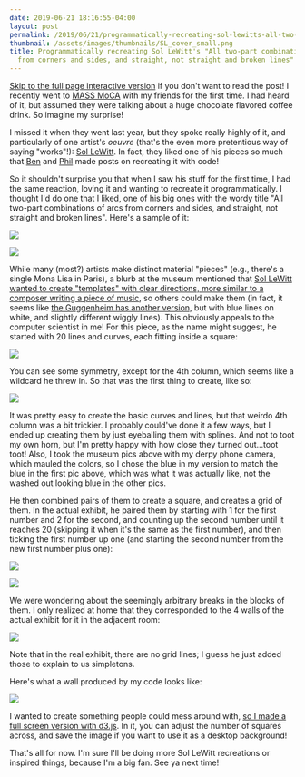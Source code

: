 ```yaml
---
date: 2019-06-21 18:16:55-04:00
layout: post
permalink: /2019/06/21/programmatically-recreating-sol-lewitts-all-two-part-combinations-of-arcs-from-corners-and-sides-and-straight-not-straight-and-broken-lines-with-d3-js/
thumbnail: /assets/images/thumbnails/SL_cover_small.png
title: Programmatically recreating Sol LeWitt's "All two-part combinations of arcs
  from corners and sides, and straight, not straight and broken lines" with d3.js
---
```


[Skip to the full page interactive version](https://www.declanoller.com/wp-content/uploads/2019/06/two_part_combos_fullscreen.html) if you don't want to read the post!
I recently went to [MASS MoCA](https://massmoca.org/) with my friends for the first time. I had heard of it, but assumed they were talking about a huge chocolate flavored coffee drink. So imagine my surprise!

I missed it when they went last year, but they spoke really highly of it, and particularly of one artist's *oeuvre* (that's the even more pretentious way of saying "works"!): [Sol LeWitt](https://en.wikipedia.org/wiki/Sol_LeWitt). In fact, they liked one of his pieces so much that [Ben](http://blog.benwiener.com/programming/art/2017/08/24/lewitt.html) and [Phil](http://www.philipzucker.com/elm-eikonal-sol-lewitt/) made posts on recreating it with code!

So it shouldn't surprise you that when I saw his stuff for the first time, I had the same reaction, loving it and wanting to recreate it programmatically. I thought I'd do one that I liked, one of his big ones with the wordy title "All two-part combinations of arcs from corners and sides, and straight, not straight and broken lines". Here's a sample of it:

![](/assets/images/IMG_20190616_135057-1024x768.jpg)

![](/assets/images/IMG_20190616_135053-1024x757.jpg)

While many (most?) artists make distinct material "pieces" (e.g., there's a single Mona Lisa in Paris), a blurb at the museum mentioned that [Sol LeWitt wanted to create "templates" with clear directions, more similar to a composer writing a piece of music](https://www.wsj.com/articles/SB10001424052970204456604574204210695323316), so others could make them (in fact, it seems like [the Guggenheim has another version,](https://www.guggenheim.org/artwork/2472) but with blue lines on white, and slightly different wiggly lines). This obviously appeals to the computer scientist in me! For this piece, as the name might suggest, he started with 20 lines and curves, each fitting inside a square:

![](/assets/images/IMG_20190616_134811-1024x674.jpg)

You can see some symmetry, except for the 4th column, which seems like a wildcard he threw in. So that was the first thing to create, like so:

![](/assets/images/SL_sample2.png)

It was pretty easy to create the basic curves and lines, but that weirdo 4th column was a bit trickier. I probably could've done it a few ways, but I ended up creating them by just eyeballing them with splines. And not to toot my own horn, but I'm pretty happy with how close they turned out...toot toot! Also, I took the museum pics above with my derpy phone camera, which mauled the colors, so I chose the blue in my version to match the blue in the first pic above, which was what it was actually like, not the washed out looking blue in the other pics.

He then combined pairs of them to create a square, and creates a grid of them. In the actual exhibit, he paired them by starting with 1 for the first number and 2 for the second, and counting up the second number until it reaches 20 (skipping it when it's the same as the first number), and then ticking the first number up one (and starting the second number from the new first number plus one):

![](/assets/images/IMG_20190616_135228-1024x497.jpg)

![](/assets/images/IMG_20190616_135232-1024x454.jpg)

We were wondering about the seemingly arbitrary breaks in the blocks of them. I only realized at home that they corresponded to the 4 walls of the actual exhibit for it in the adjacent room:

![](/assets/images/IMG_20190616_135249-1024x768.jpg)

Note that in the real exhibit, there are no grid lines; I guess he just added those to explain to us simpletons.

Here's what a wall produced by my code looks like:

![](/assets/images/SL_wall_example.png)

I wanted to create something people could mess around with, [so I made a full screen version with d3.js](https://www.declanoller.com/wp-content/uploads/2019/06/two_part_combos_fullscreen.html). In it, you can adjust the number of squares across, and save the image if you want to use it as a desktop background!

That's all for now. I'm sure I'll be doing more Sol LeWitt recreations or inspired things, because I'm a big fan. See ya next time!

